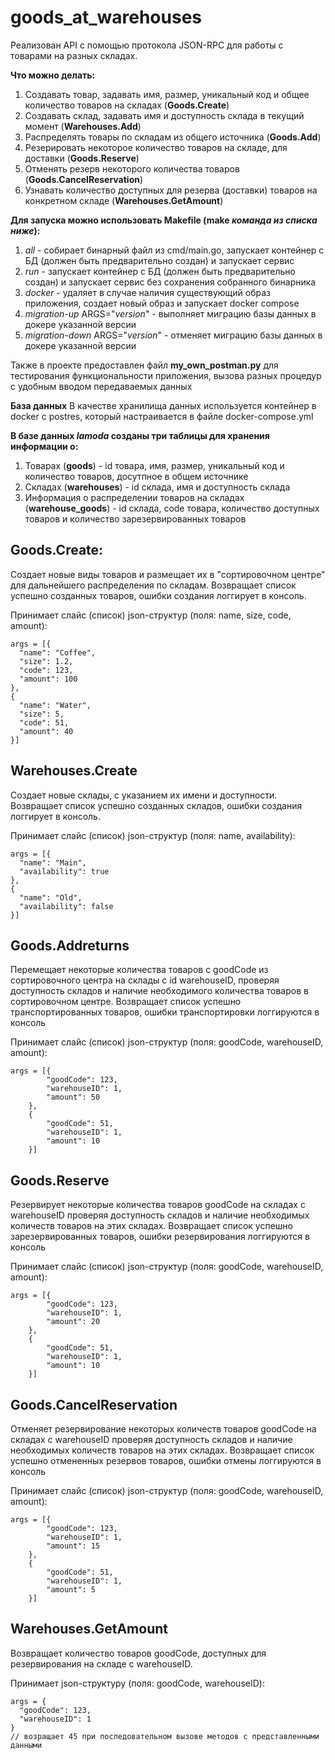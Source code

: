 # goods_at_warehouses
Реализован API с помощью протокола JSON-RPC для работы с товарами на разных складах.

**Что можно делать:**
1. Создавать товар, задавать имя, размер, уникальный код и общее количество товаров на складах (**Goods.Create**)
2. Создавать склад, задавать имя и доступность склада в текущий момент (**Warehouses.Add**)
3. Распределять товары по складам из общего источника (**Goods.Add**)
4. Резерировать некоторое количество товаров на складе, для доставки (**Goods.Reserve**)
5. Отменять резерв некоторого количества товаров (**Goods.CancelReservation**)
6. Узнавать количество доступных для резерва (доставки) товаров на конкретном складе (**Warehouses.GetAmount**)

**Для запуска можно использовать Makefile (make _команда из списка ниже_):**
1. _all_ - собирает бинарный файл из cmd/main.go, запускает контейнер с БД (должен быть предварительно создан) и запускает сервис
2. _run_ - запускает контейнер с БД (должен быть предварительно создан) и запускает сервис без сохранения собранного бинарника
3. _docker_ - удаляет в случае наличия существующий образ приложения, создает новый образ и запускает docker compose
4. _migration-up_ ARGS="_version_" - выполняет миграцию базы данных в докере указанной версии
5. _migration-down_ ARGS="_version_" - отменяет миграцию базы данных в докере указанной версии

Также в проекте предоставлен файл **my_own_postman.py** для тестирования функциональности приложения, 
вызова разных процедур с удобным вводом передаваемых данных

**База данных**
В качестве хранилища данных используется контейнер в docker с postres, который настраивается в файле docker-compose.yml

**В базе данных _lamoda_ созданы три таблицы для хранения информации о:**
1. Товарах (**goods**) - id товара, имя, размер, уникальный код и количество товаров, досутпное в общем источнике
2. Складах (**warehouses**) - id склада, имя и доступность склада
3. Информация о распределении товаров на складах (**warehouse_goods**) - id склада, code товара, количество доступных товаров и количество зарезервированных товаров

## Goods.Create:
Создает новые виды товаров и размещает их в "сортировочном центре" для дальнейшего распределения по складам.
Возвращает список успешно созданных товаров, ошибки создания логгирует в консоль.

Принимает слайс (список) json-структур (поля: name, size, code, amount):
```
args = [{
  "name": "Coffee",
  "size": 1.2,
  "code": 123,
  "amount": 100
},
{
  "name": "Water",
  "size": 5,
  "code": 51,
  "amount": 40
}]
```

## Warehouses.Create
Создает новые склады, с указанием их имени и доступности.
Возвращает список успешно созданных складов, ошибки создания логгирует в консоль.

Принимает слайс (список) json-структур (поля: name, availability):
```
args = [{
  "name": "Main",
  "availability": true
},
{
  "name": "Old",
  "availability": false
}]
```

## Goods.Addreturns 
Перемещает некоторые количества товаров с goodCode из сортировочного центра на склады с id warehouseID,
проверяя доступность складов и наличие необходимого количества товаров в сортировочном центре.
Возвращает список успешно транспортированных товаров, ошибки транспортировки логгируются в консоль

Принимает слайс (список)  json-структур (поля: goodCode, warehouseID, amount):
```
args = [{
        "goodCode": 123,
        "warehouseID": 1,
        "amount": 50
    },
    {
        "goodCode": 51,
        "warehouseID": 1,
        "amount": 10
    }]
```

## Goods.Reserve
Резервирует некоторые количества товаров goodCode на складах с warehouseID
проверяя доступность складов и наличие необходимых количеств товаров на этих складах.
Возвращает список успешно зарезервированных товаров, ошибки резервирования логгируются в консоль

Принимает слайс (список)  json-структур (поля: goodCode, warehouseID, amount):
```
args = [{
        "goodCode": 123,
        "warehouseID": 1,
        "amount": 20
    },
    {
        "goodCode": 51,
        "warehouseID": 1,
        "amount": 10
    }]
```

## Goods.CancelReservation
Отменяет резервирование некоторых количеств товаров goodCode на складах с warehouseID
проверяя доступность складов и наличие необходимых количеств товаров на этих складах.
Возвращает список успешно отмененных резервов товаров, ошибки отмены логгируются в консоль

Принимает слайс (список)  json-структур (поля: goodCode, warehouseID, amount):
```
args = [{
        "goodCode": 123,
        "warehouseID": 1,
        "amount": 15
    },
    {
        "goodCode": 51,
        "warehouseID": 1,
        "amount": 5
    }]
```

## Warehouses.GetAmount
Возвращает количество товаров goodCode, доступных для резервирования на складе с warehouseID.

Принимает json-структуру (поля: goodCode, warehouseID):
```
args = {
  "goodCode": 123,
  "warehouseID": 1
}
// возращает 45 при последовательном вызове методов с представленными данными
```

